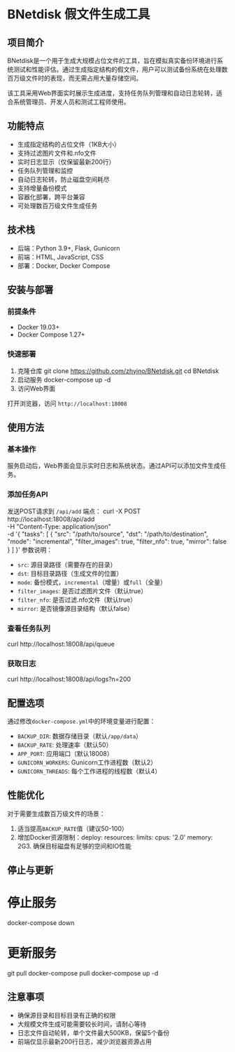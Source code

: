 # BNetdisk 假文件生成工具

## 项目简介

BNetdisk是一个用于生成大规模占位文件的工具，旨在模拟真实备份环境进行系统测试和性能评估。通过生成指定结构的假文件，用户可以测试备份系统在处理数百万级文件时的表现，而无需占用大量存储空间。

该工具采用Web界面实时展示生成进度，支持任务队列管理和自动日志轮转，适合系统管理员、开发人员和测试工程师使用。

## 功能特点

- 生成指定结构的占位文件（1KB大小）
- 支持过滤图片文件和.nfo文件
- 实时日志显示（仅保留最新200行）
- 任务队列管理和监控
- 自动日志轮转，防止磁盘空间耗尽
- 支持增量备份模式
- 容器化部署，跨平台兼容
- 可处理数百万级文件生成任务

## 技术栈

- 后端：Python 3.9+, Flask, Gunicorn
- 前端：HTML, JavaScript, CSS
- 部署：Docker, Docker Compose

## 安装与部署

### 前提条件

- Docker 19.03+
- Docker Compose 1.27+

### 快速部署

1. 克隆仓库
git clone https://github.com/zhyino/BNetdisk.git
cd BNetdisk
2. 启动服务
docker-compose up -d
3. 访问Web界面

打开浏览器，访问 `http://localhost:18008`

## 使用方法

### 基本操作

服务启动后，Web界面会显示实时日志和系统状态。通过API可以添加文件生成任务。

### 添加任务API

发送POST请求到 `/api/add` 端点：
curl -X POST http://localhost:18008/api/add \
  -H "Content-Type: application/json" \
  -d '{
    "tasks": [
      {
        "src": "/path/to/source",
        "dst": "/path/to/destination",
        "mode": "incremental",
        "filter_images": true,
        "filter_nfo": true,
        "mirror": false
      }
    ]
  }'
参数说明：
- `src`: 源目录路径（需要存在的目录）
- `dst`: 目标目录路径（生成文件的位置）
- `mode`: 备份模式，`incremental`（增量）或`full`（全量）
- `filter_images`: 是否过滤图片文件（默认true）
- `filter_nfo`: 是否过滤.nfo文件（默认true）
- `mirror`: 是否镜像源目录结构（默认false）

### 查看任务队列
curl http://localhost:18008/api/queue
### 获取日志
curl http://localhost:18008/api/logs?n=200
## 配置选项

通过修改`docker-compose.yml`中的环境变量进行配置：

- `BACKUP_DIR`: 数据存储目录（默认`/app/data`）
- `BACKUP_RATE`: 处理速率（默认50）
- `APP_PORT`: 应用端口（默认18008）
- `GUNICORN_WORKERS`: Gunicorn工作进程数（默认2）
- `GUNICORN_THREADS`: 每个工作进程的线程数（默认4）

## 性能优化

对于需要生成数百万级文件的场景：

1. 适当提高`BACKUP_RATE`值（建议50-100）
2. 增加Docker资源限制：deploy:
  resources:
    limits:
      cpus: '2.0'
      memory: 2G3. 确保目标磁盘有足够的空间和IO性能

## 停止与更新
# 停止服务
docker-compose down

# 更新服务
git pull
docker-compose pull
docker-compose up -d
## 注意事项

- 确保源目录和目标目录有正确的权限
- 大规模文件生成可能需要较长时间，请耐心等待
- 日志文件自动轮转，单个文件最大500KB，保留5个备份
- 前端仅显示最新200行日志，减少浏览器资源占用
